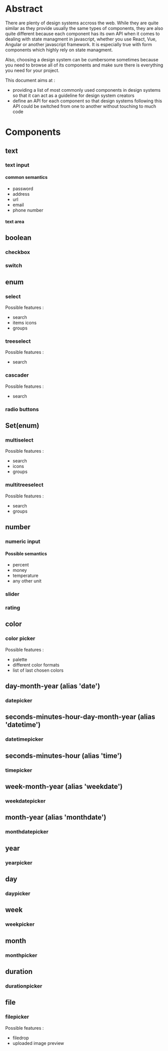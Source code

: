 # Abstract
There are plenty of design systems accross the web. While they are quite similar as they provide usually the same types
of components, they are also quite different because each component has its own API when it comes to dealing with state
managment in javascript, whether you use React, Vue, Angular or another javascript framework. It is especially true with
form components which highly rely on state managment.

Also, choosing a design system can be cumbersome sometimes because you need to browse all of its components and make sure
there is everything you need for your project.

This document aims at :
- providing a list of most commonly used components in design systems so that it can act as a guideline for design system creators
- define an API for each component so that design systems following this API could be switched from one to another without
touching to much code

# Components
## text
### text input
#### common semantics
 - password
 - address
 - url
 - email
 - phone number
#### text area
## boolean
### checkbox
### switch
## enum
### select
Possible features :
 - search
 - items icons
 - groups
### treeselect
Possible features :
  - search
### cascader
Possible features :
  - search
### radio buttons
## Set(enum)
### multiselect
Possible features :
 - search
 - icons
 - groups
### multitreeselect
Possible features :
 - search
 - groups
## number
### numeric input
#### Possible semantics
 - percent
 - money
 - temperature
 - any other unit
### slider
### rating
## color
### color picker
Possible features :
- palette
- different color formats
- list of last chosen colors
## day-month-year (alias 'date')
### datepicker
## seconds-minutes-hour-day-month-year (alias 'datetime')
### datetimepicker
## seconds-minutes-hour (alias 'time')
### timepicker
## week-month-year (alias 'weekdate')
### weekdatepicker
## month-year (alias 'monthdate')
### monthdatepicker
## year
### yearpicker
## day
### daypicker
## week
### weekpicker
## month
### monthpicker
## duration
### durationpicker
## file
### filepicker
Possible features :
- filedrop
- uploaded image preview
